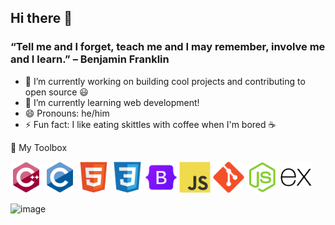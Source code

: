 ## Hi there 👋
### “Tell me and I forget, teach me and I may remember, involve me and I learn.” – Benjamin Franklin



- 🔭 I’m currently working on building cool projects and contributing to open source 😃
- 🌱 I’m currently learning web development!
- 😄 Pronouns: he/him
- ⚡ Fun fact: I like eating skittles with coffee when I'm bored ☕ 

🧰 My Toolbox

<img src = "https://github.com/devicons/devicon/blob/master/icons/cplusplus/cplusplus-original.svg" alt = "CPP logo" width="50" height="50"/> <img src = "https://github.com/devicons/devicon/blob/master/icons/c/c-original.svg" alt = "C logo" width="50" height="50" /> <img src = "https://github.com/devicons/devicon/blob/master/icons/html5/html5-original.svg" alt = "html logo" width="50" height="50"/> 
<img src="https://github.com/devicons/devicon/blob/master/icons/css3/css3-original.svg" alt = "css-logo" width="50" height="50"/>
<img src="https://github.com/devicons/devicon/blob/master/icons/bootstrap/bootstrap-original.svg" alt = "bootstrap-logo" width="50" height="50"/>
<img src="https://github.com/devicons/devicon/blob/master/icons/javascript/javascript-original.svg" alt = "js-logo" width="50" height="50"/> <img src="https://github.com/devicons/devicon/blob/master/icons/git/git-original.svg" alt = "git-logo" width="50" height="50"/> <img src="https://github.com/devicons/devicon/blob/master/icons/nodejs/nodejs-original.svg" alt = "git-logo" width="50" height="50"/> <img src="https://github.com/devicons/devicon/blob/master/icons/express/express-original.svg" alt = "exp-logo" width="50" height="50"/> 

 
 
  <!-- - 📫 How to reach me: ... -->
 
![image](https://user-images.githubusercontent.com/71842251/134153235-6fe53aaa-3de8-487e-b9d2-3136e7be7e25.png)
